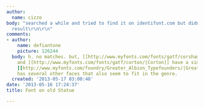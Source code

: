 ```yaml
---
author:
  name: cizzo
body: "searched a while and tried to find it on identifont.com but didn't get a satisfying
  result\r\n\r\n"
comments:
- author:
    name: defiantone
    picture: 126244
  body: h. no matches. but, [[http://www.myfonts.com/fonts/gatf/corsham/|Corsham]]
    and [[http://www.myfonts.com/fonts/gatf/corton/|Corton]] have a similar feel.
    [[http://www.myfonts.com/foundry/Greater_Albion_Typefounders/|Greater Albion]]
    has several other faces that also seem to fit in the genre.
  created: '2013-05-17 03:00:48'
date: '2013-05-16 17:24:37'
title: Font on old Statue

---
```

